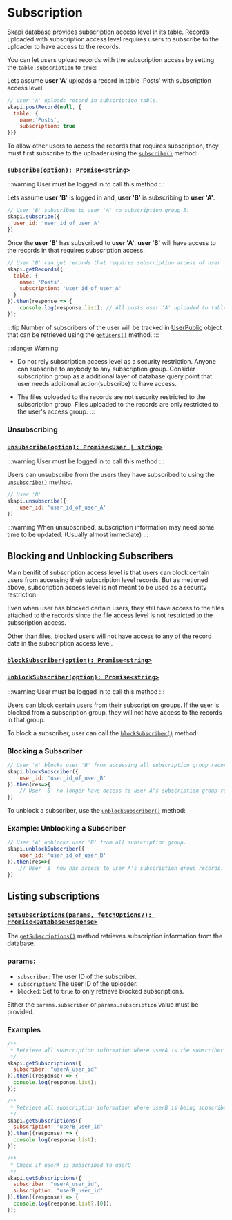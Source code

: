 
# Subscription

Skapi database provides subscription access level in its table.
Records uploaded with subscription access level requires users to subscribe to the uploader to have access to the records.

You can let users upload records with the subscription access by setting the `table.subscription` to `true`:

Lets assume **user 'A'** uploads a record in table 'Posts' with subscription access level.

```js
// User 'A' uploads record in subscription table.
skapi.postRecord(null, {
  table: {
    name:'Posts',
    subscription: true
}})
```

To allow other users to access the records that requires subscription, they must first subscribe to the uploader using the [`subscribe()`](/api-reference/database/README.md#subscribe) method:

### [`subscribe(option): Promise<string>`](/api-reference/database/README.md#subscribe)

:::warning
User must be logged in to call this method
:::

Lets assume **user 'B'** is logged in and, **user 'B'** is subscribing to **user 'A'**.

```js
// User 'B' subscribes to user 'A' to subscription group 5.
skapi.subscribe({
  user_id: 'user_id_of_user_A'
})
```

Once the **user 'B'** has subscribed to **user 'A'**,
**user 'B'** will have access to the records in that requires subscription access.

```js
// User 'B' can get records that requires subscription access of user 'A'
skapi.getRecords({
  table: {
    name: 'Posts',
    subscription: 'user_id_of_user_A'
  }
}).then(response => {
    console.log(response.list); // All posts user 'A' uploaded to table 'Posts' in subscription access level.
});
```

:::tip
Number of subscribers of the user will be tracked in [UserPublic](/api-reference/data-types/README.md#userpublic) object
that can be retrieved using the [`getUsers()`](/api-reference/database/README.md#getusers) method.
:::

:::danger Warning
- Do not rely subscription access level as a security restriction.
  Anyone can subscribe to anybody to any subscription group.
  Consider subscription group as a additional layer of database query point that user needs additional action(subscribe) to have access.

- The files uploaded to the records are not security restricted to the subscription group.
  Files uploaded to the records are only restricted to the user's access group.
:::

### Unsubscribing

### [`unsubscribe(option): Promise<User | string>`](/api-reference/database/README.md#unsubscribe)

:::warning
User must be logged in to call this method
:::

Users can unsubscribe from the users they have subscribed to using the [`unsubscribe()`](/api-reference/database/README.md#unsubscribe) method.

```js
// User 'B'
skapi.unsubscribe({
    user_id: 'user_id_of_user_A'
})
```

:::warning
When unsubscribed, subscription information may need some time to be updated. (Usually almost immediate)
:::


## Blocking and Unblocking Subscribers

Main benifit of subscription access level is that users can block certain users from accessing their subscription level records.
But as metioned above, subscription access level is not meant to be used as a security restriction.

Even when user has blocked certain users, they still have access to the files attached to the records since the file access level is not restricted to the subscription access.

Other than files, blocked users will not have access to any of the record data in the subscription access level.

### [`blockSubscriber(option): Promise<string>`](/api-reference/database/README.md#blocksubscriber)
### [`unblockSubscriber(option): Promise<string>`](/api-reference/database/README.md#unblocksubscriber)

:::warning
User must be logged in to call this method
:::

Users can block certain users from their subscription groups.
If the user is blocked from a subscription group, they will not have access to the records in that group.

To block a subscriber, user can call the [`blockSubscriber()`](/api-reference/database/README.md#blocksubscriber) method:

### Blocking a Subscriber

```js
// User 'A' blocks user 'B' from accessing all subscription group records.
skapi.blockSubscriber({
    user_id: 'user_id_of_user_B'
}).then(res=>{
    // User 'B' no longer have access to user A's subscription group records.
})
```

To unblock a subscriber, use the [`unblockSubscriber()`](/api-reference/database/README.md#unblocksubscriber) method:

### Example: Unblocking a Subscriber

```js
// User 'A' unblocks user 'B' from all subscription group.
skapi.unblockSubscriber({
    user_id: 'user_id_of_user_B'
}).then(res=>{
    // User 'B' now has access to user A's subscription group records.
})
```


## Listing subscriptions

### [`getSubscriptions(params, fetchOptions?): Promise<DatabaseResponse>`](/api-reference/database/README.md#getsubscriptions)

The [`getSubscriptions()`](/api-reference/database/README.md#getsubscriptions) method retrieves subscription information from the database.

### params:
- `subscriber`: The user ID of the subscriber.
- `subscription`: The user ID of the uploader.
- `blocked`: Set to `true` to only retrieve blocked subscriptions.

Either the `params.subscriber` or `params.subscription` value must be provided.

### Examples

```js
/**
 * Retrieve all subscription information where userA is the subscriber
 */
skapi.getSubscriptions({
  subscriber: "userA_user_id"
}).then((response) => {
  console.log(response.list);
});

/** 
 * Retrieve all subscription information where userB is being subscribed to
 */
skapi.getSubscriptions({
  subscription: "userB_user_id"
}).then((response) => {
  console.log(response.list);
});

/** 
 * Check if userA is subscribed to userB
 */
skapi.getSubscriptions({
  subscriber: "userA_user_id",
  subscription: "userB_user_id"
}).then((response) => {
  console.log(response.list?.[0]);
});
```
